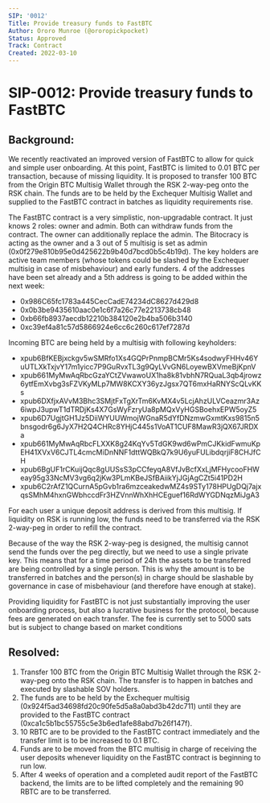 ```yaml
---
SIP: '0012'
Title: Provide treasury funds to FastBTC
Author: Ororo Munroe (@ororopickpocket)
Status: Approved
Track: Contract
Created: 2022-03-10
---
```


# SIP-0012: Provide treasury funds to FastBTC

## Background:
We recently reactivated an improved version of FastBTC to allow for quick and simple user onboarding. At this point, FastBTC is limited to 0.01 BTC per transaction, because of missing liquidity. It is proposed to transfer 100 BTC from the Origin BTC Multisig Wallet through the RSK 2-way-peg onto the RSK chain. The funds are to be held by the Exchequer Multisig Wallet and supplied to the FastBTC contract in batches as liquidity requirements rise.

The FastBTC contract is a very simplistic, non-upgradable contract. It just knows 2 roles: owner and admin. Both can withdraw funds from the contract. The owner can additionally replace the admin. The Bitocracy is acting as the owner and a 3 out of 5 multisig is set as admin (0x0f279e810b95e0d425622b9b40d7bcd0b5c4b19d). The key holders are active team members (whose tokens could be slashed by the Exchequer multisig in case of misbehaviour) and early funders. 4 of the addresses have been set already and a 5th address is going to be added within the next week:
* 0x986C65fc1783a445CecCadE74234dC8627d429d8
* 0x0b3be9435610aac0e1c6f7a26c77e2213738cb48
* 0xb66fb8937aecdb12210b384120e2b4ba506b3140
* 0xc39ef4a81c57d5866924e6cc6c260c617ef7287d


Incoming BTC are being held by a multisig with following keyholders: 
* xpub6BfKEBjxckgv5wSMRfo1Xs4GQPrPnmpBCMr5Ks4sodwyFHHv46YuUTLXkTxjvY17m1yicc7P9GuRvxTL3g9QyLVvGN6LoyewBXVmeBjKpnV
* xpub661MyMwAqRbcGzaYCtZVwawoUX1ha8k81vbhN7RQuaL3qb4jrowz6ytfEmXvbg3sFZVKyMLp7MW8KCXY36yzJgsx7QT6mxHaRNYScQLvKKs
* xpub6DXfjxAVvM3Bhc3SMjtFxTgXrTm6KvMX4v5LcjAhzULVCeazmr3Az6iwpJ3upwT1dTRDjKs4X7GsWyFzryUa8pMQxVyHGSBoehxEPW5oyZ5
* xpub6D7UgjtGH1Jz5DiiWYUUWmojWGnaR5dYfDNzmwGxmtKxs9815n5bnsgodr6g6JyX7H2Q4CHRc8YHjC445s1VoAT1CUF8MawR3jQX67JRDXa
* xpub661MyMwAqRbcFLXXK8g24KqYv5TdGK9wd6wPmCJKkidFwmuKpEH41XVxV6CJTL4cmcMiDnNNF1dttWQBkQ7k9U6yuFULibdqrjiF8CHJfCH
* xpub6BgUF1rCKuijQqc8gUUSsS3pCCfeyqA8VfJvBcfXxLjMFHycooFHWeay95g33NcMV3vg6q2jKw3PLmKBeJSfBAiikYjJGjAgCZt5i41PD2H
* xpub6C2rAfZ1QCurnA5pGvb1ra6mzceakedwMZ4s9STy178HPUgDQj7ajxqsSMhM4hxnGWbhccdFr3HZVnnWhXhHCEguef16RdWYGDNqzMiJgA3

For each user a unique deposit address is derived from this multisig. If liquidity on RSK is running low, the funds need to be transferred via the RSK 2-way-peg in order to refill the contract.

Because of the way the RSK 2-way-peg is designed, the multisig cannot send the funds over the peg directly, but we need to use a single private key. This means that for a time period of 24h the assets to be transferred are being controlled by a single person. This is why the amount is to be transferred in batches and the person(s) in charge should be slashable by governance in case of misbehaviour (and therefore have enough at stake).

Providing liquidity for FastBTC is not just substantially improving the user onboarding process, but also a lucrative business for the protocol, because fees are generated on each transfer. The fee is currently set to 5000 sats but is subject to change based on market conditions

## Resolved:
1. Transfer 100 BTC from the Origin BTC Multisig Wallet through the RSK 2-way-peg onto the RSK chain. The transfer is to happen in batches and executed by slashable SOV holders.
2. The funds are to be held by the Exchequer multisig (0x924f5ad34698fd20c90fe5d5a8a0abd3b42dc711) until they are provided to the FastBTC contract (0xca1c5b1bc55755c5e3b6ed1afe88abd7b26f147f).
3. 10 RBTC are to be provided to the FastBTC contract immediately and the transfer limit is to be increased to 0.1 BTC.
4. Funds are to be moved from the BTC multisig in charge of receiving the user deposits whenever liquidity on the FastBTC contract is beginning to run low.
5. After 4 weeks of operation and a completed audit report of the FastBTC backend, the limits are to be lifted completely and the remaining 90 RBTC are to be transferred.

